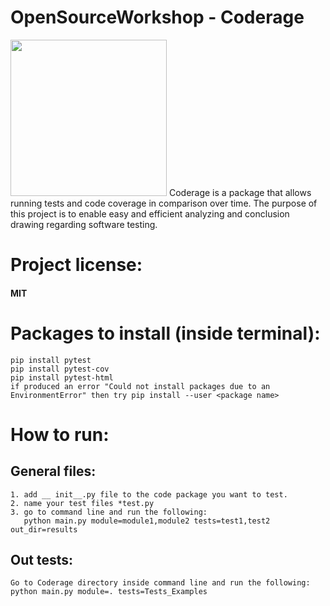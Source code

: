 # OpenSourceWorkshop - Coderage
<img src="https://github.com/shakedkialy/Coderage/blob/main/html_files/logo.png?raw=true" width="250"> 
Coderage is a package that allows running tests and code coverage in comparison over time.
The purpose of this project is to enable easy and efficient analyzing and conclusion drawing regarding software testing.

# Project license:
#### MIT

# Packages to install (inside terminal):
    pip install pytest
    pip install pytest-cov
    pip install pytest-html
    if produced an error "Could not install packages due to an EnvironmentError" then try pip install --user <package name>
# How to run:
## General files:
    1. add __ init__.py file to the code package you want to test. 
    2. name your test files *test.py 
    3. go to command line and run the following:
       python main.py module=module1,module2 tests=test1,test2 out_dir=results
## Out tests:
    Go to Coderage directory inside command line and run the following:
    python main.py module=. tests=Tests_Examples
    
     
